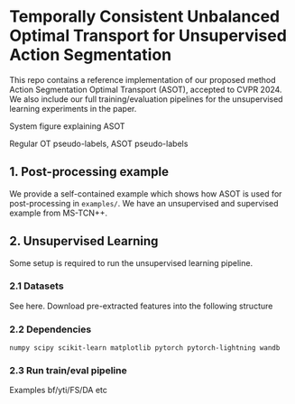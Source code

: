 # Temporally Consistent Unbalanced Optimal Transport for Unsupervised Action Segmentation

This repo contains a reference implementation of our proposed method Action Segmentation Optimal Transport (ASOT), accepted to CVPR 2024. We also include our full training/evaluation pipelines for the unsupervised learning experiments in the paper.

System figure explaining ASOT

Regular OT pseudo-labels, ASOT pseudo-labels

## 1. Post-processing example

We provide a self-contained example which shows how ASOT is used for post-processing in `examples/`. We have an unsupervised and supervised example from MS-TCN++.

## 2. Unsupervised Learning

Some setup is required to run the unsupervised learning pipeline. 

### 2.1 Datasets

See here. Download pre-extracted features into the following structure

### 2.2 Dependencies

`numpy scipy scikit-learn matplotlib pytorch pytorch-lightning wandb`

### 2.3 Run train/eval pipeline

Examples bf/yti/FS/DA etc

